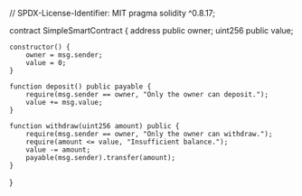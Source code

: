 // SPDX-License-Identifier: MIT
pragma solidity ^0.8.17;

contract SimpleSmartContract {
    address public owner;
    uint256 public value;

    constructor() {
        owner = msg.sender;
        value = 0;
    }

    function deposit() public payable {
        require(msg.sender == owner, "Only the owner can deposit.");
        value += msg.value;
    }

    function withdraw(uint256 amount) public {
        require(msg.sender == owner, "Only the owner can withdraw.");
        require(amount <= value, "Insufficient balance.");
        value -= amount;
        payable(msg.sender).transfer(amount);
    }
}

